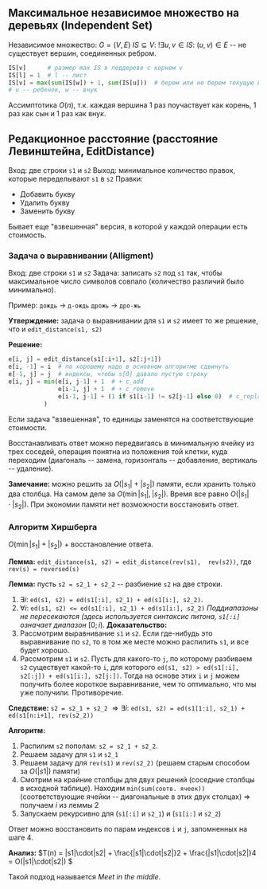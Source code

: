 ## Максимальное независимое множество на деревьях (Independent Set)

Независимое множество:
$G = (V, E)$
$IS \subseteq V : \ !\exists u, v \in IS: \ (u,v) \in E$ -- не существует вершин, соединенных ребром.

```python
IS[v]      # размер max IS в поддереве с корнем v
IS[l] = 1  # l -- лист
IS[v] = max(sum(IS[w]) + 1, sum(IS[u]))  # берем или не берем текущую вершину
# u -- ребенок, w -- внук
```
Ассимптотика $O(n)$, т.к. каждая вершина 1 раз поучаствует как корень, 1 раз как сын и 1 раз как внук.

## Редакционное расстояние (расстояние Левинштейна, EditDistance)

Вход: две строки `s1` и `s2`
Выход: минимальное количество правок, которые переделывают `s1` в `s2`
Правки:
* Добавить букву
* Удалить букву
* Заменить букву

Бывает еще "взвешенная" версия, в которой у каждой операции есть стоимость.

### Задача о выравнивании (Alligment)

Вход: две строки `s1` и `s2`
Задача: записать `s2` под `s1` так, чтобы максимальное число символов совпало (количество различий было минимально).

Пример:
`дождь` $\rightarrow$ `д-ождь`
`дрожь` $\rightarrow$ `дро-жь`

**Утверждение:** задача о выравнивании для `s1` и `s2` имеет то же решение, что и `edit_distance(s1, s2)`

**Решение:**

```python
e[i, j] = edit_distance(s1[:i+1], s2[:j+1])
e[i, -1] = i  # по хорошему надо в основном алгоритме сдвинуть
e[-1, j] = j  # индексы, чтобы s[0] давало пустую строку
e[i, j] = min(e[i, j-1] + 1  # + c_add
              e[i-1, j] + 1  # + c_remove
              e[i-1, j-1] + (1 if s1[i-1] != s2[j-1] else 0)  # c_replace
          )
```
Если задача "взвешенная", то единицы заменятся на соответствующие стоимости.

Восстанавливать ответ можно передвигаясь в минимальную ячейку из трех соседей, операция понятна из положения той клетки, куда переходим (диагональ -- замена, горизонталь -- добавление, вертикаль -- удаление).

**Замечание:** можно решить за $O(|s_1| + |s_2|)$ памяти, если хранить только два столбца. На самом деле за $O(\min{|s_1|, |s_2|})$. Время все равно $O(|s_1|\cdot|s_2|)$. При экономии памяти нет возможности восстановить ответ.

### Алгоритм Хиршберга

$O(\min{|s_1| + |s_2|})$ + восстановление ответа.

**Лемма:** `edit_distance(s1, s2) = edit_distance(rev(s1),  rev(s2))`, где `rev(s) = reversed(s)`

**Лемма:** пусть `s2 = s2_1 + s2_2` -- разбиение `s2` на две строки.
1. $\exists i:$ `ed(s1, s2) = ed(s1[:i], s2_1) + ed(s1[i:], s2_2)`.
2. $\forall i:$ `ed(s1, s2) <= ed(s1[:i], s2_1) + ed(s1[i:], s2_2)`
<i>Поддиапазоны не пересекаются (здесь используется синтаксис питона, `s1[:i]` означает диапазон</i> $[0; i)$.
**Доказательство:**
1. Рассмотрим выравнивание `s1` и `s2`. Если где-нибудь это выравнивание по `s2`, то в том же месте можно распилить `s1`, и все будет хорошо.
2. Рассмотрим `s1` и `s2`. Пусть для какого-то `j`, по которому разбиваем `s2` существует какой-то `i`, для которого `ed(s1, s2) > ed(s1[:i], s2[:j]) + ed(s1[i:], s2[j:])`. Тогда на основе этих `i` и `j` можем получить более короткое выравнивание, чем то оптимально, что мы уже получили. Противоречие.

**Следствие:**
`s2 = s2_1 + s2_2` $\Rightarrow \exists i:$ `ed(s1, s2) = ed(s1[1:i], s2_1) + ed(s1[n:i+1], rev(s2_2))`

**Алгоритм:**
1. Распилим `s2` пополам: `s2 = s2_1 + s2_2`.
2. Решаем задачу для `s1` и `s2_1`
3. Решаем задачу для `rev(s1)` и `rev(s2_2)` (решаем старым способом за $O(|s1|)$ памяти)
4. Смотрим на крайние столбцы для двух решений (соседние столбцы в исходной таблице).
    Находим `min(sum(соотв. ячеек))` (соответствующие ячейки -- диагональные в этих двух столцах) $\Rightarrow$ получаем $i$ из леммы 2
5. Запускаем рекурсивно для (`s1[:i]` и `s2_1`) и (`s1[i:]` и `s2_2`)

Ответ можно восстановить по парам индексов `i` и `j`, запомненных на шаге 4.

**Анализ:**
$T(n) = |s1|\cdot|s2| + \frac{|s1|\cdot|s2|}2 + \frac{|s1|\cdot|s2|}4 = O(|s1|\cdot|s2|) $

Такой подход называется <i>Meet in the middle</i>.
